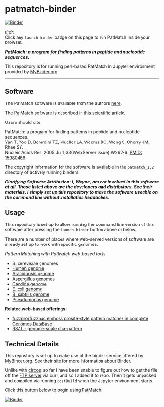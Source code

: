 # patmatch-binder

[![Binder](http://mybinder.org/badge.svg)](http://beta.mybinder.org/v2/gh/fomightez/patmatch-binder/master?filepath=index.ipynb)

*tl;dr:*  
Click any `launch binder` badge on this page to run PatMatch inside your browser.


***PatMatch: a program for finding patterns in peptide and nucleotide sequences.***

This repository is for running perl-based PatMatch in Jupyter environment provided by [MyBinder.org](https://mybinder.org/).

------

Software
--------

The PatMatch software is available from the authors [here](ftp://ftp.arabidopsis.org/home/tair/Software/Patmatch/).

The PatMatch software is described in [this scientific article](https://www.ncbi.nlm.nih.gov/pmc/articles/PMC1160129/).

Users should cite:

PatMatch: a program for finding patterns in peptide and nucleotide sequences.  
Yan T, Yoo D, Berardini TZ, Mueller LA, Weems DC, Weng S, Cherry JM, Rhee SY.  
Nucleic Acids Res. 2005 Jul 1;33(Web Server issue):W262-6. [PMID: 15980466](https://www.ncbi.nlm.nih.gov/pubmed/15980466)

The copyright information for the software is available in the `patmatch_1.2` directory of actively running binders.

***Clarifying Software Attribution: I, Wayne, am not involved in this software at all. Those listed above are the developers and distributors. See their materials. I simply set up this repository to make the software useable on the command line without installation headaches.***

Usage
-----

This repository is set up to allow running the command line version of this software after pressing the `launch binder` button above or below.

There are a number of places where web-served versions of software are already set up to work with specific genomes:

*Pattern Matching with PatMatch web-based tools*

* [S. cerevisiae genomes](https://www.yeastgenome.org/nph-patmatch)
* [Human genome](https://humancyc.org/patmatch.shtml?organism=HUMAN)
* [Arabidopsis genome](http://www.arabidopsis.org/cgi-bin/patmatch/nph-patmatch.pl)
* [Aspergillus genomes](http://www.aspergillusgenome.org/cgi-bin/PATMATCH/nph-patmatch)
* [Candida genome](http://www.candidagenome.org/cgi-bin/PATMATCH/nph-patmatch)
* [E. coli genome](https://ecocyc.org/patmatch.shtml?organism=ECOLI)
* [B. subtilis genome](https://bsubcyc.org/patmatch.shtml?organism=BSUB)
* [Pseudomonas genome](http://www.pseudomonas.com:1555/patmatch.shtml?organism=PSEUDO)


**Related web-based offerings:**

* [fuzzpro/fuzznuc emboss prosite-style pattern matches in complete Genomes DataBase](http://www-archbac.u-psud.fr/genomics/patternMatch.html)
* [RSAT - genome-scale dna-pattern](http://rsat01.biologie.ens.fr/rsat/genome-scale-dna-pattern_form.cgi)


Technical Details
-----------------

This repostory is set up to make use of the binder service offered by [MyBinder.org](https://mybinder.org/). See their site for more information about Binder.

Unlike with [circos](https://github.com/fomightez/circos-binder/blob/master/postBuild), so far I have been unable to figure out how to get the file off the [FTP server](ftp://ftp.arabidopsis.org/home/tair/Software/Patmatch/) via curl, and so I added it to repo. Then it gets unpacked and compiled via running `postBuild` when the Jupyter environment starts.

Click this button below to begin using PatMatch:

[![Binder](http://mybinder.org/badge.svg)](http://beta.mybinder.org/v2/gh/fomightez/patmatch-binder/master?filepath=index.ipynb)